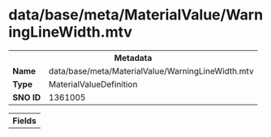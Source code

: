 <h1>data/base/meta/MaterialValue/WarningLineWidth.mtv</h1><table><tr><th colspan="100%">Metadata</th></tr><tr><td><b>Name</b></td><td>data/base/meta/MaterialValue/WarningLineWidth.mtv</td></tr><tr><td><b>Type</b></td><td>MaterialValueDefinition</td></tr><tr><td><b>SNO ID</b></td><td>1361005</td></tr></table>

<table><tr><th colspan="100%">Fields</th></tr></table>

